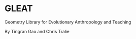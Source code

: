 # GLEAT
Geometry Library for Evolutionary Anthropology and Teaching

By Tingran Gao and Chris Tralie

